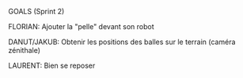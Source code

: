 GOALS (Sprint 2)


FLORIAN: 
Ajouter la "pelle" devant son robot 

DANUT/JAKUB: 
Obtenir les positions des balles sur le terrain (caméra zénithale)

LAURENT: 
Bien se reposer
